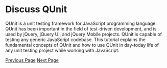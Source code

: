 # Discuss QUnit
QUnit is a unit testing framework for JavaScript programming language. QUnit has been important in the field of test-driven development, and is used by jQuery, jQuery UI, and jQuery Mobile projects. QUnit is capable of testing any generic JavaScript codebase. This tutorial explains the fundamental concepts of QUnit and how to use QUnit in day-today life of any unit testing project while working with JavaScript.


[Previous Page](../qunit/qunit_useful_resources.md) [Next Page](../qunit/index.md) 
